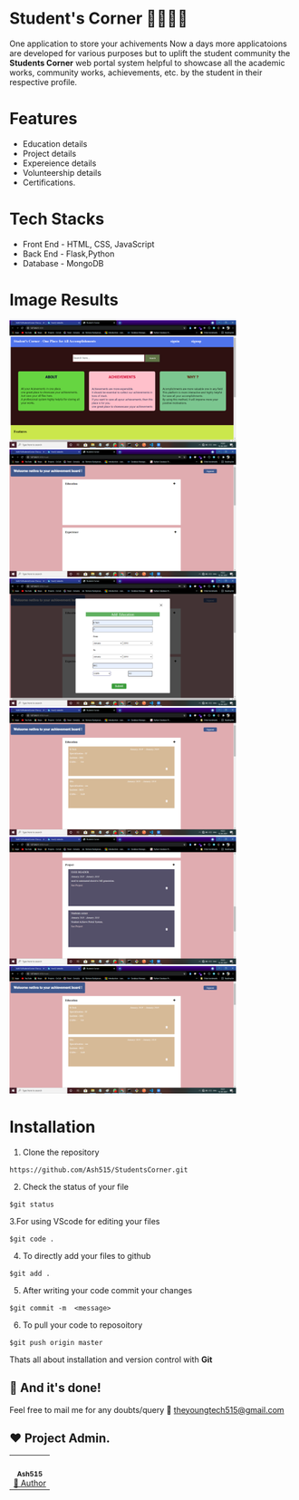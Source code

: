 # Student's Corner 👩‍🎓👨‍🎓

One application to store your achivements
Now a days more applicatoions are developed for various purposes but to uplift the student community the **Students Corner** web portal system helpful to showcase all the academic works, community works, achievements, etc. by the student in their respective profile. 

# Features 
- Education details
- Project details
- Expereience details
- Volunteership details
- Certifications.

# Tech Stacks

- Front End - HTML, CSS, JavaScript 
- Back End  -  Flask,Python
- Database  - MongoDB

# Image Results
<img src="Output Images/op1.png" width="400px">   <img src="Output Images/OP2.png" width="400px"> 
<img src="Output Images/OP3.png" width="400px">   <img src="Output Images/OP4.png" width="400px"> 
<img src="Output Images/OP5.png" width="400px">   <img src="Output Images/OP6.png" width="400px"> 

# Installation 

1. Clone the repository 
```
https://github.com/Ash515/StudentsCorner.git
```
2. Check the status of your file 
```
$git status
```

3.For using VScode for editing your files 
```
$git code .
```
4. To directly add your files to github
```
$git add .
```
5. After writing your code commit your changes 
```
$git commit -m  <message>
```
6. To pull your code to reposoitory
```
$git push origin master
```
Thats all about installation and version control with **Git**

## :clap: And it's done!
Feel free to mail me for any doubts/query 
:email: theyoungtech515@gmail.com

## ❤️ Project Admin.
<table>
	<tr>
		<td align="center">
			<a href="https://github.com/Ash515"> <img src="https://avatars3.githubusercontent.com/u/53136674?v=4" width="100px" alt="" />
				<br /> <sub><b>Ash515</b></sub> </a>
			<br /> <a href="https://github.com/Ash515/StudentsCorner/commits?author=Ash515">
                👑 Author
            </a> 
		</td>
	</tr>
</table>


